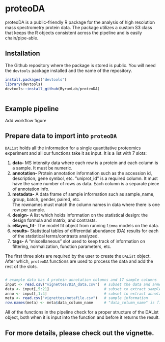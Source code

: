 
<!-- README.md is generated from README.Rmd. Please edit that file -->

# proteoDA

<!-- badges: start -->
<!-- badges: end -->

proteoDA is a public-friendly R package for the analysis of high resolution
mass spectrometry protein data. The package utilizes a custom S3 class
that keeps the R objects consistent across the pipeline and is easily
chain/pipe-able.

## Installation

The Github repository where the package is stored is public. You will need the
`devtools` package installed and the name of the repository. 

``` r
install.packages("devtools")
library(devtools)
devtools::install_github(ByrumLab/proteoDA)
                         
```
## Example pipeline

Add workflow figure

## Prepare data to import into `proteoDA`

`DAList` holds all the information for a single quantitative proteomics
experiment and all our functions take it as input. It is a list with 7
slots:

1)  <b>data-</b> MS intensity data where each row is a protein and each column
    is a sample. It must be numeric. 
2)  <b>annotation-</b> Protein annotation information such as the accession id, 
    description, gene symbol, etc. "uniprot_id" is a required column. 
    It must have the same number of rows as data. 
    Each column is a separate piece of annotation info.
3)  <b>metadata-</b> A data frame of sample information such as sample_name,
    group, batch, gender, paired, etc.  
    The rownames must match the column names in data where 
    there is one row per sample.
4)  <b>design-</b> A list which holds information on the statistical design:
    the design formula and matrix, and contrasts.
5)  <b>eBayes_fit</b>- The model fit object from running `limma` models on
    the data.
6)  <b>results-</b> Statistical tables of differential abundance (DA) results 
    for each of the statistical terms/contrasts analyzed.
7)  <b>tags-</b> A “miscellaneous” slot used to keep track of information
    on filtering, normalization, function parameters, etc.

The first three slots are required by the user to create the `DAList` object.
After which, `proteoDA` functions are used to process the data and add
the rest of the slots. 

```r

# example data has 4 protein annotation columns and 17 sample columns
input <- read.csv("vignettes/DIA_data.csv")  # subset the data and annotation
data <- input[,5:21]                         # subset to extract sample columns
anno <- input[,1:4]                          # subset to extract annotation
meta <- read.csv("vignettes/metafile.csv")   # sample information
row.names(meta) <- meta$data_column_name     # "data_column_name" is first column of metafile.csv

```

All of the functions in the pipeline check for a proper structure of the
DAList object, both when it is input into the function and before it
returns the result. 

## For more details, please check out the vignette.
